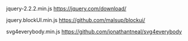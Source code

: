 jquery-2.2.2.min.js
https://jquery.com/download/

jquery.blockUI.min.js
https://github.com/malsup/blockui/

svg4everybody.min.js
https://github.com/jonathantneal/svg4everybody